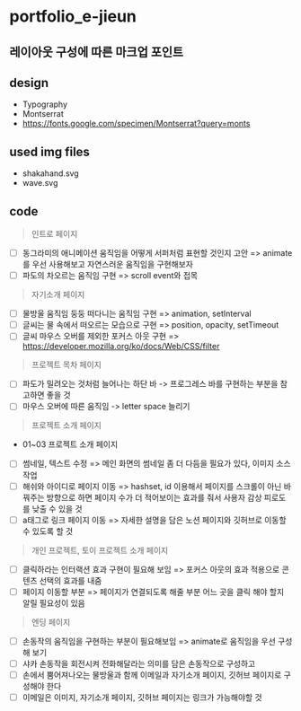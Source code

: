 # portfolio_e-jieun

## 레이아웃 구성에 따른 마크업 포인트

## design
- Typography
- Montserrat
- https://fonts.google.com/specimen/Montserrat?query=monts

## used img files
- shakahand.svg
- wave.svg

## code
> 인트로 페이지
- [ ] 동그라미의 애니메이션 움직임을 어떻게 서퍼처럼 표현할 것인지 고안 => animate를 우선 사용해보고 자연스러운 움직임을 구현해보자
- [ ] 파도의 차오르는 움직임 구현 => scroll event와 접목

> 자기소개 페이지
- [ ] 물방울 움직임 둥둥 떠다니는 움직임 구현 => animation, setInterval
- [ ] 글씨는 물 속에서 떠오르는 모습으로 구현 => position, opacity, setTimeout
- [ ] 글씨 마우스 오버를 제외한 포커스 아웃 구현 => https://developer.mozilla.org/ko/docs/Web/CSS/filter

> 프로젝트 목차 페이지
- [ ] 파도가 밀려오는 것처럼 늘어나는 하단 바 -> 프로그레스 바를 구현하는 부분을 참고하면 좋을 것
- [ ] 마우스 오버에 따른 움직임 -> letter space 늘리기

> 프로젝트 소개 페이지
- 01~03 프로젝트 소개 페이지
- [ ] 썸네일, 텍스트 수정 => 메인 화면의 썸네일 좀 더 다듬을 필요가 있다, 이미지 소스 작업
- [ ] 해쉬와 아이디로 페이지 이동 => hashset, id 이용해서 페이지를 스크롤이 아닌 바꿔주는 방향으로 하면 페이지 수가 더 적어보이는 효과를 줘서 사용자 감상 피로도를 낮출 수 있을 것
- [ ] a태그로 링크 페이지 이동 => 자세한 설명을 담은 노션 페이지와 깃허브로 이동할 수 있도록 할 것

> 개인 프로젝트, 토이 프로젝트 소개 페이지
- [ ] 클릭하라는 인터랙션 효과 구현이 필요해 보임 => 포커스 아웃의 효과 적용으로 콘텐츠 선택의 효과를 내줌
- [ ] 페이지 이동할 부분 => 페이지가 연결되도록 해줄 부분 어느 곳을 클릭 해야 할지 알릴 필요성이 있음

> 엔딩 페이지
- [ ] 손동작의 움직임을 구현하는 부분이 필요해보임 => animate로 움직임을 우선 구성해 보기
- [ ] 샤카 손동작을 회전시켜 전화해달라는 의미를 담은 손동작으로 구성하고 
- [ ] 손에서 뿜어져나오는 물방울과 함께 이메일과 자기소개 페이지, 깃허브 페이지로 구성해야 한다
- [ ] 이메일은 이미지, 자기소개 페이지, 깃허브 페이지는 링크가 가능해야할 것